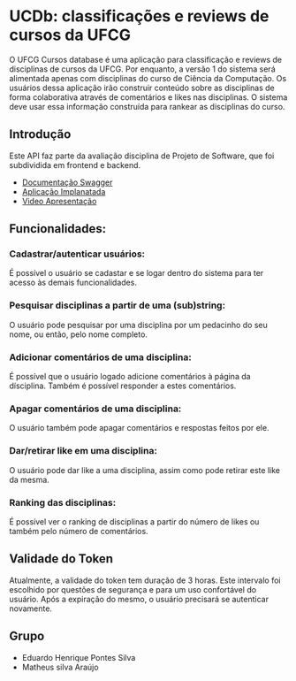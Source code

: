 # UCDb: classificações e reviews de cursos da UFCG

O UFCG Cursos database é uma aplicação para classificação e reviews de disciplinas de cursos da UFCG. Por enquanto, a versão 1 do sistema será alimentada apenas com disciplinas do curso de Ciência da Computação. Os usuários dessa aplicação irão construir conteúdo sobre as disciplinas de forma colaborativa através de comentários e likes nas disciplinas. O sistema deve usar essa informação construída para rankear as disciplinas do curso.

## Introdução

Este API faz parte da avaliação disciplina de Projeto de Software, que foi subdividida em frontend e backend.

- [Documentação Swagger](https://api-ucdb.herokuapp.com/api/swagger-ui.html)
- [Aplicação Implanatada](https://http://ucdb-client.herokuapp.com)
- [Video Apresentação](https://youtu.be/lOhLK8wYFhE)

## Funcionalidades:

### Cadastrar/autenticar usuários:
É possível o usuário se cadastar e se logar dentro do sistema para ter acesso às demais funcionalidades.

### Pesquisar disciplinas a partir de uma (sub)string:
O usuário pode pesquisar por uma disciplina por um pedacinho do seu nome, ou então, pelo nome completo.

### Adicionar comentários de uma disciplina: 
É possível que o usuário logado adicione comentários à página da dísciplina. Também é possível responder a estes comentários.
    
### Apagar comentários de uma disciplina:
O usuário também pode apagar comentários e respostas feitos por ele.

### Dar/retirar like em uma disciplina:
O usuário pode dar like a uma disciplina, assim como pode retirar este like da mesma.

### Ranking das disciplinas:
É possível ver o ranking de disciplinas a partir do número de likes ou também pelo número de comentários.

## Validade do Token

Atualmente, a validade do token tem duração de 3 horas. Este intervalo foi escolhido por questões de segurança e para um uso confortável do usuário. Após a expiração do mesmo, o usuário precisará se autenticar novamente.

## Grupo

- Eduardo Henrique Pontes Silva 
- Matheus silva Araújo
